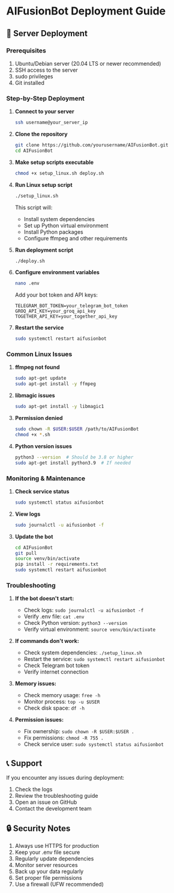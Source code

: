 # AIFusionBot Deployment Guide

## 🚀 Server Deployment

### Prerequisites
1. Ubuntu/Debian server (20.04 LTS or newer recommended)
2. SSH access to the server
3. sudo privileges
4. Git installed

### Step-by-Step Deployment

1. **Connect to your server**
   ```bash
   ssh username@your_server_ip
   ```

2. **Clone the repository**
   ```bash
   git clone https://github.com/yourusername/AIFusionBot.git
   cd AIFusionBot
   ```

3. **Make setup scripts executable**
   ```bash
   chmod +x setup_linux.sh deploy.sh
   ```

4. **Run Linux setup script**
   ```bash
   ./setup_linux.sh
   ```
   This script will:
   - Install system dependencies
   - Set up Python virtual environment
   - Install Python packages
   - Configure ffmpeg and other requirements

5. **Run deployment script**
   ```bash
   ./deploy.sh
   ```

6. **Configure environment variables**
   ```bash
   nano .env
   ```
   Add your bot token and API keys:
   ```env
   TELEGRAM_BOT_TOKEN=your_telegram_bot_token
   GROQ_API_KEY=your_groq_api_key
   TOGETHER_API_KEY=your_together_api_key
   ```

7. **Restart the service**
   ```bash
   sudo systemctl restart aifusionbot
   ```

### Common Linux Issues

1. **ffmpeg not found**
   ```bash
   sudo apt-get update
   sudo apt-get install -y ffmpeg
   ```

2. **libmagic issues**
   ```bash
   sudo apt-get install -y libmagic1
   ```

3. **Permission denied**
   ```bash
   sudo chown -R $USER:$USER /path/to/AIFusionBot
   chmod +x *.sh
   ```

4. **Python version issues**
   ```bash
   python3 --version  # Should be 3.8 or higher
   sudo apt-get install python3.9  # If needed
   ```

### Monitoring & Maintenance

1. **Check service status**
   ```bash
   sudo systemctl status aifusionbot
   ```

2. **View logs**
   ```bash
   sudo journalctl -u aifusionbot -f
   ```

3. **Update the bot**
   ```bash
   cd AIFusionBot
   git pull
   source venv/bin/activate
   pip install -r requirements.txt
   sudo systemctl restart aifusionbot
   ```

### Troubleshooting

1. **If the bot doesn't start:**
   - Check logs: `sudo journalctl -u aifusionbot -f`
   - Verify .env file: `cat .env`
   - Check Python version: `python3 --version`
   - Verify virtual environment: `source venv/bin/activate`

2. **If commands don't work:**
   - Check system dependencies: `./setup_linux.sh`
   - Restart the service: `sudo systemctl restart aifusionbot`
   - Check Telegram bot token
   - Verify internet connection

3. **Memory issues:**
   - Check memory usage: `free -h`
   - Monitor process: `top -u $USER`
   - Check disk space: `df -h`

4. **Permission issues:**
   - Fix ownership: `sudo chown -R $USER:$USER .`
   - Fix permissions: `chmod -R 755 .`
   - Check service user: `sudo systemctl status aifusionbot`

## 📞 Support

If you encounter any issues during deployment:
1. Check the logs
2. Review the troubleshooting guide
3. Open an issue on GitHub
4. Contact the development team

## 🔒 Security Notes

1. Always use HTTPS for production
2. Keep your .env file secure
3. Regularly update dependencies
4. Monitor server resources
5. Back up your data regularly
6. Set proper file permissions
7. Use a firewall (UFW recommended)
